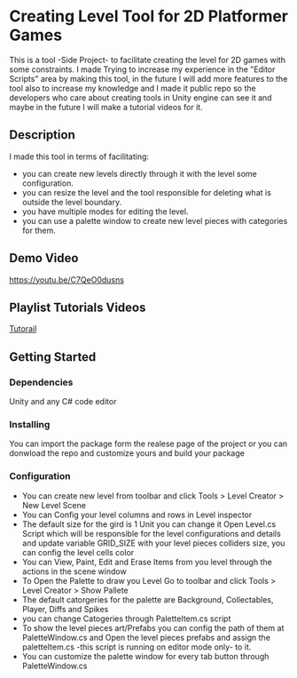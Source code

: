 # Creating Level Tool for 2D Platformer Games 

This is a tool -Side Project- to facilitate creating the level for 2D games with some constraints. I made Trying to increase my experience in the "Editor Scripts" area by making this tool, in the future I will add more features to the tool also to increase my knowledge and I made it public repo so the developers who care about creating tools in Unity engine can see it and maybe in the future I will make a tutorial videos for it.
 

## Description

I made this tool in terms of facilitating:
* you can create new levels directly through it with the level some configuration.
* you can resize the level and the tool responsible for deleting what is outside the level boundary.
* you have multiple modes for editing the level.
* you can use a palette window to create new level pieces with categories for them.

## Demo Video
https://youtu.be/C7QeO0dusns

## Playlist Tutorials Videos
[Tutorail](https://youtube.com/playlist?list=PL1c6Q9q5NIViB9i0FmERzEFvE85Fc8cmp)

## Getting Started

### Dependencies

Unity and any C# code editor 

### Installing

You can import the package form the realese page of the project or you can donwload the repo and customize yours and build your package 

### Configuration

* You can create new level from toolbar and click Tools > Level Creator > New Level Scene
* You can Config your level columns and rows in Level inspector
* The default size for the gird is 1 Unit you can change it Open Level.cs Script which will be responsible for the level configurations and details and update variable GRID_SIZE with your level pieces colliders size, you can config the level cells color
* You can View, Paint, Edit and Erase Items from you level through the actions in the scene window
* To Open the Palette to draw you Level Go to toolbar and click Tools > Level Creator > Show Pallete
* The default catorgeries for the palette are Background, Collectables, Player, Diffs and Spikes
* you can change Catogeries through PaletteItem.cs script
* To show the level pieces art/Prefabs you can config the path of them at PaletteWindow.cs and Open the level pieces prefabs and assign the paletteItem.cs -this script is running on editor mode only- to it.
* You can customize the palette window for every tab button through PaletteWindow.cs
